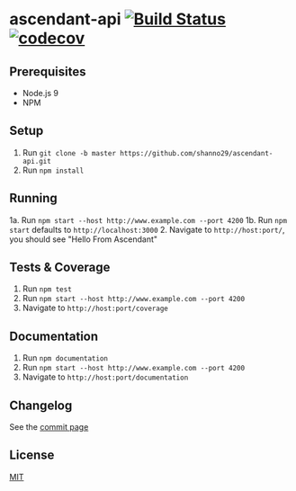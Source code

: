 # ascendant-api [![Build Status](https://travis-ci.org/shanno29/ascendant-api.svg?branch=master)](https://travis-ci.org/shanno29/ascendant-api) [![codecov](https://codecov.io/gh/shanno29/ascendant-api/branch/master/graph/badge.svg)](https://codecov.io/gh/shanno29/ascendant-api)

## Prerequisites
* Node.js 9
* NPM

## Setup
1. Run `git clone -b master https://github.com/shanno29/ascendant-api.git`
2. Run `npm install`

## Running
1a. Run `npm start --host http://www.example.com --port 4200`
1b. Run `npm start` defaults to `http://localhost:3000`
2. Navigate to `http://host:port/`, you should see "Hello From Ascendant"

## Tests & Coverage
1. Run `npm test`
2. Run `npm start --host http://www.example.com --port 4200`
3. Navigate to `http://host:port/coverage`

## Documentation
1. Run `npm documentation`
2. Run `npm start --host http://www.example.com --port 4200`
3. Navigate to `http://host:port/documentation`

## Changelog
See the [commit page](https://github.com/shanno29/ascendant-api/commits/master)

## License
[MIT](LICENSE)
